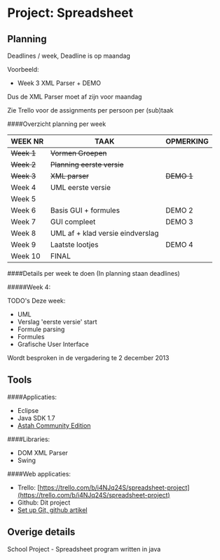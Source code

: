 Project: Spreadsheet
====================


Planning
--------

Deadlines / week, Deadline is op maandag

Voorbeeld: 
* Week 3 XML Parser + DEMO

Dus de XML Parser moet af zijn voor maandag

Zie Trello voor de assignments per persoon per (sub)taak

####Overzicht planning per week 

| WEEK NR | TAAK                             | OPMERKING |
|---------|----------------------------------|-----------|
| ~~Week 1~~  | ~~Vormen Groepen~~                   |           |
| ~~Week 2~~  | ~~Planning eerste versie~~           |           |
| ~~Week 3~~  | ~~XML parser~~                      | ~~DEMO 1~~    |
| Week 4  | UML eerste versie                |           |
| Week 5  |                                  |           |
| Week 6  | Basis GUI + formules             | DEMO 2    |
| Week 7  | GUI compleet                     | DEMO 3    |
| Week 8  | UML af + klad versie eindverslag |           |
| Week 9  | Laatste lootjes                  | DEMO 4    |
| Week 10 | FINAL                            |           |


####Details per week te doen (In planning staan deadlines)

#####Week 4:


TODO's Deze week:
* UML
* Verslag 'eerste versie' start
* Formule parsing
* Formules
* Grafische User Interface 

Wordt besproken in de vergadering te 2 december 2013

Tools
-----

####Applicaties:
* Eclipse
* Java SDK 1.7
* [Astah Community Edition](http://astah.net/editions/community)


####Libraries:
* DOM XML Parser
* Swing


####Web applicaties:
* Trello: [https://trello.com/b/i4NJq24S/spreadsheet-project](https://trello.com/b/i4NJq24S/spreadsheet-project)
* Github: Dit project
* [Set up Git, github artikel](https://help.github.com/articles/set-up-git)


Overige details
---------------


School Project - Spreadsheet program written in java
